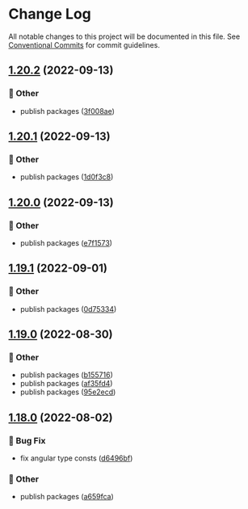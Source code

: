 # Change Log

All notable changes to this project will be documented in this file.
See [Conventional Commits](https://conventionalcommits.org) for commit guidelines.

## [1.20.2](https://github.com/daybrush/selecto/blob/master/packages/ngx-selecto/compare/ngx-selecto@1.20.1...ngx-selecto@1.20.2) (2022-09-13)


### :mega: Other

* publish packages ([3f008ae](https://github.com/daybrush/selecto/blob/master/packages/ngx-selecto/commit/3f008aee544e9ef22d630c1cd73af62e13201182))



## [1.20.1](https://github.com/daybrush/selecto/blob/master/packages/ngx-selecto/compare/ngx-selecto@1.20.0...ngx-selecto@1.20.1) (2022-09-13)


### :mega: Other

* publish packages ([1d0f3c8](https://github.com/daybrush/selecto/blob/master/packages/ngx-selecto/commit/1d0f3c8c10237cf76b43ef090f407f00547d0809))



## [1.20.0](https://github.com/daybrush/selecto/blob/master/packages/ngx-selecto/compare/ngx-selecto@1.19.1...ngx-selecto@1.20.0) (2022-09-13)


### :mega: Other

* publish packages ([e7f1573](https://github.com/daybrush/selecto/blob/master/packages/ngx-selecto/commit/e7f1573c80bfa19b0776df94d43c13fe7f5465b8))



## [1.19.1](https://github.com/daybrush/selecto/blob/master/packages/ngx-selecto/compare/ngx-selecto@1.19.0...ngx-selecto@1.19.1) (2022-09-01)


### :mega: Other

* publish packages ([0d75334](https://github.com/daybrush/selecto/blob/master/packages/ngx-selecto/commit/0d7533495d2d9fde606a9207bff5e6228f242217))



## [1.19.0](https://github.com/daybrush/selecto/blob/master/packages/ngx-selecto/compare/ngx-selecto@1.18.0...ngx-selecto@1.19.0) (2022-08-30)


### :mega: Other

* publish packages ([b155716](https://github.com/daybrush/selecto/blob/master/packages/ngx-selecto/commit/b155716d8c80405ce5325fba19617f6581ea6f9c))
* publish packages ([af35fd4](https://github.com/daybrush/selecto/blob/master/packages/ngx-selecto/commit/af35fd40776554d4a65202bf3a4bfe3c498b32dc))
* publish packages ([95e2ecd](https://github.com/daybrush/selecto/blob/master/packages/ngx-selecto/commit/95e2ecdd3e1f8b09c23aa64eff02688ad82fdaf5))



## [1.18.0](https://github.com/daybrush/selecto/blob/master/packages/ngx-selecto/compare/ngx-selecto@1.17.0...ngx-selecto@1.18.0) (2022-08-02)


### :bug: Bug Fix

* fix angular type consts ([d6496bf](https://github.com/daybrush/selecto/blob/master/packages/ngx-selecto/commit/d6496bf6ebb4d3f804b823a4ba2081fb4abafcaf))


### :mega: Other

* publish packages ([a659fca](https://github.com/daybrush/selecto/blob/master/packages/ngx-selecto/commit/a659fcac851c216036b7231072c2d155ff7987f1))
